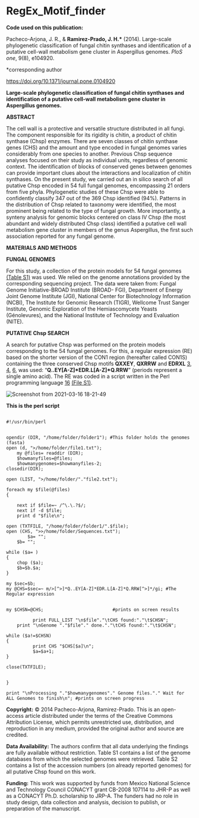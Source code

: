 # RegEx_Motif_finder

**Code used on this publication:**

Pacheco-Arjona, J. R., & **Ramirez-Prado, J. H.\*** (2014). Large-scale phylogenetic classification of fungal chitin synthases and identification of a putative cell-wall metabolism gene cluster in Aspergillus genomes. _PloS one_, 9(8), e104920.

\*corresponding author

https://doi.org/10.1371/journal.pone.0104920

**Large-scale phylogenetic classification of fungal chitin synthases and identification of a putative cell-wall metabolism gene cluster in Aspergillus genomes.**

**ABSTRACT**

The cell wall is a protective and versatile structure distributed in all fungi. The component responsible for its rigidity is chitin, a product of chitin synthase (Chsp) enzymes. There are seven classes of chitin synthase genes (CHS) and the amount and type encoded in fungal genomes varies considerably from one species to another. Previous Chsp sequence analyses focused on their study as individual units, regardless of genomic context. The identification of blocks of conserved genes between genomes can provide important clues about the interactions and localization of chitin synthases. On the present study, we carried out an in silico search of all putative Chsp encoded in 54 full fungal genomes, encompassing 21 orders from five phyla. Phylogenetic studies of these Chsp were able to confidently classify 347 out of the 369 Chsp identified (94%). Patterns in the distribution of Chsp related to taxonomy were identified, the most prominent being related to the type of fungal growth. More importantly, a synteny analysis for genomic blocks centered on class IV Chsp (the most abundant and widely distributed Chsp class) identified a putative cell wall metabolism gene cluster in members of the genus Aspergillus, the first such association reported for any fungal genome.

**MATERIALS AND METHODS**

**FUNGAL GENOMES**

For this study, a collection of the protein models for 54 fungal genomes [(Table S1)](https://doi.org/10.1371/journal.pone.0104920.s012) was used. We relied on the genome annotations provided by the corresponding sequencing project. The data were taken from: Fungal Genome Initiative-BROAD Institute (BROAD- FGI), Department of Energy Joint Genome Institute (JGI), National Center for Biotechnology Information (NCBI), The Institute for Genomic Research (TIGR), Wellcome Trust Sanger Institute, Genomic Exploration of the Hemiascomycete Yeasts (Génolevures), and the National Institute of Technology and Evaluation (NITE).

**PUTATIVE Chsp SEARCH**

A search for putative Chsp was performed on the protein models corresponding to the 54 fungal genomes. For this, a regular expression (RE) based on the shorter version of the CON1 region (hereafter called CON1S) containing the three conserved Chsp motifs **QXXEY**, **QXRRW** and **EDRXL** [3](https://academic.oup.com/femsyr/article/1/4/247/519059?login=true), [4](https://febs.onlinelibrary.wiley.com/doi/full/10.1111/j.1432-1033.2004.04135.x), [6](https://www.sciencedirect.com/science/article/abs/pii/S1087184506001101), was used: “**Q‥EY[A-Z]\*EDR.L[A-Z]\*Q.RRW**” (periods represent a single amino acid). The RE was coded in a script written in the Perl programming language [16](https://www.perl.org/) [(File S1)](https://doi.org/10.1371/journal.pone.0104920.s022).

![Screenshot from 2021-03-16 18-21-49](https://user-images.githubusercontent.com/79963269/111396450-b9721a80-8684-11eb-808c-c46e04377fdf.png)




**This is the perl script**

<pre><code>
#!/usr/bin/perl


opendir (DIR, "/home/folder/folder1"); #This folder holds the genomes (fasta)
open (d, ">/home/folder/file1.txt");
	my @files= readdir (DIR);
	$howmanyfiles=@files;
	$howmanygenomes=$howmanyfiles-2;
closedir(DIR);

open (LIST, ">/home/folder/"."file2.txt");

foreach my $file(@files)
{

	next if $file=~ /^\.\.?$/;
	next if -d $file;
	print d "$file\n";

open (TXTFILE, "/home/folder/folder1/".$file);
open (CHS, ">>/home/folder/Sequences.txt"); 
      	$a= "";
	$b= "";

while ($a= <TXTFILE>)                  
{ 
	chop ($a);
	$b=$b.$a;
}                                

my $sec=$b;
my @CHS=$sec=~ m/>[^>]*Q..EY[A-Z]*EDR.L[A-Z]*Q.RRW[^>]*/gi; #The Regular expression


my $CHSN=@CHS;							#prints on screen results
	   			
          print FULL_LIST "\n$file"."\tCHS found:"."\t$CHSN"; 
	print "\nGenome "."$file"." done."."\tCHS found:"."\t$CHSN"; 
                             
while ($a!=$CHSN)
{
          print CHS "$CHS[$a]\n";      
          $a=$a+1;
} 				

close(TXTFILE);

 
}

print "\nProcessing "."$howmanygenomes"." Genome files."." Wait for ALL Genomes to finish\n"; #prints on screen progress
</code></pre>


**Copyright:** © 2014 Pacheco-Arjona, Ramirez-Prado. This is an open-access article distributed under the terms of the Creative Commons Attribution License, which permits unrestricted use, distribution, and reproduction in any medium, provided the original author and source are credited.

**Data Availability:** The authors confirm that all data underlying the findings are fully available without restriction. Table S1 contains a list of the genome databases from which the selected genomes were retrieved. Table S2 contains a list of the accession numbers (on already reported genomes) for all putative Chsp found on this work.

**Funding:** This work was supported by funds from Mexico National Science and Technology Council CONACYT grant CB-2008 107114 to JHR-P as well as a CONACYT Ph.D. scholarship to JRP-A. The funders had no role in study design, data collection and analysis, decision to publish, or preparation of the manuscript.
